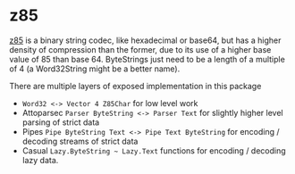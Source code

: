 # z85

[z85](https://rfc.zeromq.org/spec:32/Z85/) is a binary string codec, like hexadecimal or base64, but has a higher density
of compression than the former, due to its use of a higher base value of 85 than base 64. ByteStrings just need to be
a length of a multiple of 4 (a Word32String might be a better name).

There are multiple layers of exposed implementation in this package

- `Word32 <-> Vector 4 Z85Char` for low level work
- Attoparsec `Parser ByteString <-> Parser Text` for slightly higher level parsing of strict data
- Pipes `Pipe ByteString Text <-> Pipe Text ByteString` for encoding / decoding streams of strict data
- Casual `Lazy.ByteString ~ Lazy.Text` functions for encoding / decoding lazy data.
